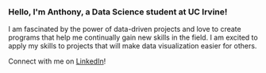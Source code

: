 ### Hello, I'm Anthony, a Data Science student at UC Irvine!

I am fascinated by the power of data-driven projects and love to create programs that help me continually gain new
skills in the field. I am excited to apply my skills to projects that will make data visualization easier for others. 

Connect with me on [LinkedIn](https://www.linkedin.com/in/anthonyccusimano/)!
